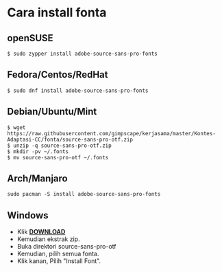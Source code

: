 # Cara install fonta

## openSUSE
```
$ sudo zypper install adobe-source-sans-pro-fonts
```

## Fedora/Centos/RedHat
```
$ sudo dnf install adobe-source-sans-pro-fonts
```

## Debian/Ubuntu/Mint
```
$ wget https://raw.githubusercontent.com/gimpscape/kerjasama/master/Kontes-Adaptasi-CC/fonta/source-sans-pro-otf.zip
$ unzip -q source-sans-pro-otf.zip
$ mkdir -pv ~/.fonts
$ mv source-sans-pro-otf ~/.fonts
```

## Arch/Manjaro
```
sudo pacman -S install adobe-source-sans-pro-fonts
```
## Windows
* Klik **[DOWNLOAD](https://raw.githubusercontent.com/gimpscape/kerjasama/master/Kontes-Adaptasi-CC/fonta/source-sans-pro-otf.zip)**
* Kemudian ekstrak zip.
* Buka direktori source-sans-pro-otf
* Kemudian, pilih semua fonta.
* Klik kanan, Pilih "Install Font".
